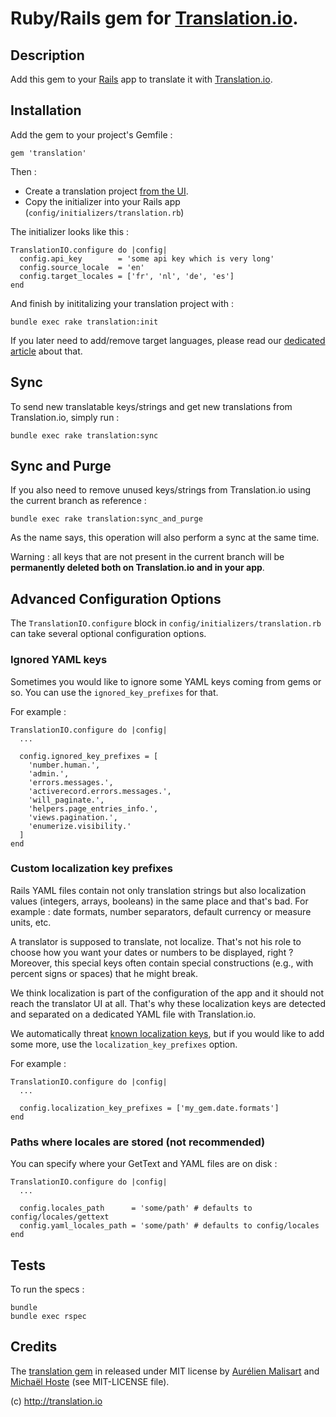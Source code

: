 # Ruby/Rails gem for [Translation.io](http://translation.io).

## Description

Add this gem to your [Rails](http://rubyonrails.org) app to translate it with [Translation.io](http://translation.io).

## Installation

Add the gem to your project's Gemfile :

    gem 'translation'

Then :

* Create a translation project [from the UI](https://translation.io).
* Copy the initializer into your Rails app (`config/initializers/translation.rb`)

The initializer looks like this :

    TranslationIO.configure do |config|
      config.api_key        = 'some api key which is very long'
      config.source_locale  = 'en'
      config.target_locales = ['fr', 'nl', 'de', 'es']
    end

And finish by inititalizing your translation project with :

    bundle exec rake translation:init

If you later need to add/remove target languages, please read our
[dedicated article](https://translation.io/blog/adding-target-languages) about that.

## Sync

To send new translatable keys/strings and get new translations from Translation.io, simply run :

    bundle exec rake translation:sync

## Sync and Purge

If you also need to remove unused keys/strings from Translation.io using the current branch as reference :

    bundle exec rake translation:sync_and_purge

As the name says, this operation will also perform a sync at the same time.

Warning : all keys that are not present in the current branch will be **permanently deleted both on Translation.io and in your app**.

## Advanced Configuration Options

The `TranslationIO.configure` block in `config/initializers/translation.rb` can take several optional configuration options.



### Ignored YAML keys

Sometimes you would like to ignore some YAML keys coming from gems or so.
You can use the `ignored_key_prefixes` for that.

For example :

    TranslationIO.configure do |config|
      ...

      config.ignored_key_prefixes = [
        'number.human.',
        'admin.',
        'errors.messages.',
        'activerecord.errors.messages.',
        'will_paginate.',
        'helpers.page_entries_info.',
        'views.pagination.',
        'enumerize.visibility.'
      ]
    end

### Custom localization key prefixes

Rails YAML files contain not only translation strings but also localization values (integers, arrays, booleans)
in the same place and that's bad. For example : date formats, number separators, default
currency or measure units, etc.

A translator is supposed to translate, not localize. That's not his role to choose how you want your dates or
numbers to be displayed, right ? Moreover, this special keys often contain special constructions (e.g.,
with percent signs or spaces) that he might break.

We think localization is part of the configuration of the app and it should not reach the translator UI at all.
That's why these localization keys are detected and separated on a dedicated YAML file with Translation.io.

We automatically threat [known localization keys](lib/translation_io/yaml_entry.rb), but if you would like
to add some more, use the `localization_key_prefixes` option.

For example :

    TranslationIO.configure do |config|
      ...

      config.localization_key_prefixes = ['my_gem.date.formats']
    end

### Paths where locales are stored (not recommended)

You can specify where your GetText and YAML files are on disk :

    TranslationIO.configure do |config|
      ...

      config.locales_path      = 'some/path' # defaults to config/locales/gettext
      config.yaml_locales_path = 'some/path' # defaults to config/locales
    end

## Tests

To run the specs :

    bundle
    bundle exec rspec

## Credits

The [translation gem](https://rubygems.org/gems/translation) in released under MIT license by [Aurélien Malisart](http://aurelien.malisart.be) and [Michaël Hoste](http://80limit.com) (see MIT-LICENSE
file).

(c) http://translation.io
